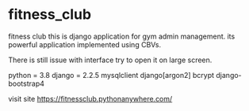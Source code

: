 # fitness_club
fitness club
this is django application for gym admin management.
its powerful application implemented using CBVs.

There is still issue with interface try to open it on large screen.


python = 3.8
django = 2.2.5
mysqlclient
django[argon2]
bcrypt
django-bootstrap4

visit site
https://fitnessclub.pythonanywhere.com/


